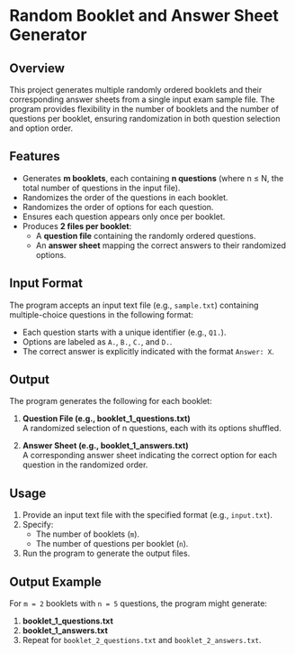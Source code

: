 # Random Booklet and Answer Sheet Generator

## Overview
This project generates multiple randomly ordered booklets and their corresponding answer sheets from a single input exam sample file. The program provides flexibility in the number of booklets and the number of questions per booklet, ensuring randomization in both question selection and option order.

## Features
- Generates **m booklets**, each containing **n questions** (where n ≤ N, the total number of questions in the input file).
- Randomizes the order of the questions in each booklet.
- Randomizes the order of options for each question.
- Ensures each question appears only once per booklet.
- Produces **2 files per booklet**:
  - A **question file** containing the randomly ordered questions.
  - An **answer sheet** mapping the correct answers to their randomized options.

## Input Format
The program accepts an input text file (e.g., `sample.txt`) containing multiple-choice questions in the following format:
- Each question starts with a unique identifier (e.g., `Q1.`).
- Options are labeled as `A.`, `B.`, `C.`, and `D.`.
- The correct answer is explicitly indicated with the format `Answer: X`.
  
## Output
The program generates the following for each booklet:
1. **Question File (e.g., booklet_1_questions.txt)**  
   A randomized selection of n questions, each with its options shuffled.
   
2. **Answer Sheet (e.g., booklet_1_answers.txt)**  
   A corresponding answer sheet indicating the correct option for each question in the randomized order.

## Usage
1. Provide an input text file with the specified format (e.g., `input.txt`).
2. Specify:
   - The number of booklets (`m`).
   - The number of questions per booklet (`n`).
3. Run the program to generate the output files.

## Output Example
For `m = 2` booklets with `n = 5` questions, the program might generate:

1. **booklet_1_questions.txt**
2. **booklet_1_answers.txt**
3. Repeat for `booklet_2_questions.txt` and `booklet_2_answers.txt`.
